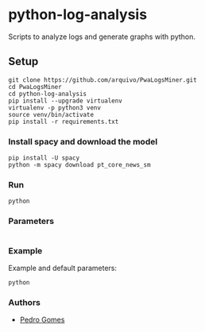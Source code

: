 # python-log-analysis

Scripts to analyze logs and generate graphs with python.

## Setup

```
git clone https://github.com/arquivo/PwaLogsMiner.git
cd PwaLogsMiner
cd python-log-analysis
pip install --upgrade virtualenv
virtualenv -p python3 venv
source venv/bin/activate
pip install -r requirements.txt
```

### Install spacy and download the model

```
pip install -U spacy
python -m spacy download pt_core_news_sm
```

### Run

```
python 
```

### Parameters

<pre>
</pre>

### Example

Example and default parameters:

```
python
```

### Authors

- [Pedro Gomes](pedro.gomes.fccn@gmail.com)
